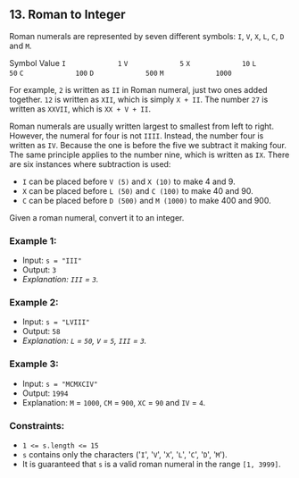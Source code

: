 ## 13. Roman to Integer

Roman numerals are represented by seven different symbols: `I`, `V`, `X`, `L`, `C`, `D` and `M`.

Symbol       Value
`I             1`
`V             5`
`X             10`
`L             50`
`C             100`
`D             500`
`M             1000`

For example, `2` is written as `II` in Roman numeral, just two ones added together. `12` is written as `XII`, which is simply `X + II`. The number `27` is written as `XXVII`, which is `XX + V + II`.

Roman numerals are usually written largest to smallest from left to right. However, the numeral for four is not `IIII`. Instead, the number four is written as `IV`. Because the one is before the five we subtract it making four. The same principle applies to the number nine, which is written as `IX`. There are six instances where subtraction is used:

-   `I` can be placed before `V (5)` and `X (10)` to make 4 and 9.
-   `X` can be placed before `L (50)` and `C (100)` to make 40 and 90.
-   `C` can be placed before `D (500)` and `M (1000)` to make 400 and 900.

Given a roman numeral, convert it to an integer.

### Example 1:
-   Input: `s = "III"`
-   Output: `3`
-   _Explanation: `III` = `3`._

### Example 2:
-   Input: `s = "LVIII"`
-   Output: `58`
-   _Explanation: `L` = `50`, `V` = `5`, `III` = `3`._

### Example 3:
-   Input: `s = "MCMXCIV"`
-   Output: `1994`
-   Explanation: `M` = `1000`, `CM` = `900`, `XC` = `90` and `IV` = `4`.

### Constraints:
-   `1 <= s.length <= 15`
-   `s` contains only the characters ('`I`', '`V`', '`X`', '`L`', '`C`', '`D`', '`M`').
-   It is guaranteed that `s` is a valid roman numeral in the range `[1, 3999]`.
